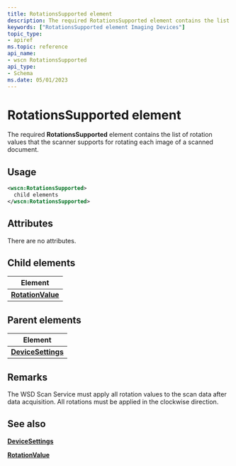 ```yaml
---
title: RotationsSupported element
description: The required RotationsSupported element contains the list of rotation values that the scanner supports for rotating each image of a scanned document.
keywords: ["RotationsSupported element Imaging Devices"]
topic_type:
- apiref
ms.topic: reference
api_name:
- wscn RotationsSupported
api_type:
- Schema
ms.date: 05/01/2023
---
```


# RotationsSupported element

The required **RotationsSupported** element contains the list of rotation values that the scanner supports for rotating each image of a scanned document.

## Usage

```xml
<wscn:RotationsSupported>
  child elements
</wscn:RotationsSupported>
```

## Attributes

There are no attributes.

## Child elements

| Element |
|--|
| [**RotationValue**](rotationvalue.md) |

## Parent elements

| Element |
|--|
| [**DeviceSettings**](devicesettings.md) |

## Remarks

The WSD Scan Service must apply all rotation values to the scan data after data acquisition. All rotations must be applied in the clockwise direction.

## See also

[**DeviceSettings**](devicesettings.md)

[**RotationValue**](rotationvalue.md)
